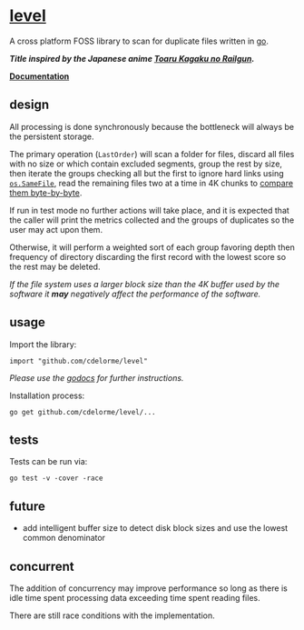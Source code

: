 
# [level](https://github.com/cdelorme/level)

A cross platform FOSS library to scan for duplicate files written in [go](https://golang.org/).

**_Title inspired by the Japanese anime [Toaru Kagaku no Railgun](https://myanimelist.net/anime/6213/Toaru_Kagaku_no_Railgun)._**

**[Documentation](http://godoc.org/github.com/cdelorme/level)**


## design

All processing is done synchronously because the bottleneck will always be the persistent storage.

The primary operation (`LastOrder`) will scan a folder for files, discard all files with no size or which contain excluded segments, group the rest by size, then iterate the groups checking all but the first to ignore hard links using [`os.SameFile`](https://golang.org/pkg/os/#SameFile), read the remaining files two at a time in 4K chunks to [compare them byte-by-byte](https://golang.org/pkg/bytes/#Compare).

If run in test mode no further actions will take place, and it is expected that the caller will print the metrics collected and the groups of duplicates so the user may act upon them.

Otherwise, it will perform a weighted sort of each group favoring depth then frequency of directory discarding the first record with the lowest score so the rest may be deleted.

_If the file system uses a larger block size than the 4K buffer used by the software it **may** negatively affect the performance of the software._


## usage

Import the library:

    import "github.com/cdelorme/level"

_Please use the [godocs](http://godoc.org/github.com/cdelorme/level) for further instructions._

Installation process:

    go get github.com/cdelorme/level/...


## tests

Tests can be run via:

	go test -v -cover -race


## future

- add intelligent buffer size to detect disk block sizes and use the lowest common denominator


## concurrent

The addition of concurrency may improve performance so long as there is idle time spent processing data exceeding time spent reading files.

There are still race conditions with the implementation.
